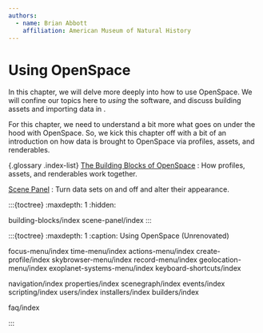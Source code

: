 ```yaml
---
authors:
  - name: Brian Abbott
    affiliation: American Museum of Natural History
---
```



# Using OpenSpace

In this chapter, we will delve more deeply into how to use OpenSpace. We will confine our topics here to _using_ the software, and discuss building assets and importing data in [](/creating-data-assets/index).

For this chapter, we need to understand a bit more what goes on under the hood with OpenSpace. So, we kick this chapter off with a bit of an introduction on how data is brought to OpenSpace via profiles, assets, and renderables.



{.glossary .index-list}
[The Building Blocks of OpenSpace](/using-openspace/building-blocks/index)
: How profiles, assets, and renderables work together.

[Scene Panel](/using-openspace/scene-panel/index)
: Turn data sets on and off and alter their appearance.


:::{toctree}
:maxdepth: 1
:hidden:

building-blocks/index
scene-panel/index
:::




:::{toctree}
:maxdepth: 1
:caption: Using OpenSpace (Unrenovated)


focus-menu/index
time-menu/index
actions-menu/index
create-profile/index
skybrowser-menu/index
record-menu/index
geolocation-menu/index
exoplanet-systems-menu/index
keyboard-shortcuts/index


navigation/index
properties/index
scenegraph/index
events/index
scripting/index
users/index
installers/index
builders/index



faq/index

:::
